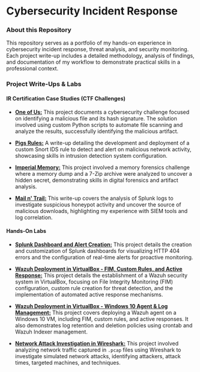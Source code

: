 # Cybersecurity Incident Response

### About this Repository

This repository serves as a portfolio of my hands-on experience in cybersecurity incident response, threat analysis, and security monitoring. Each project write-up includes a detailed methodology, analysis of findings, and documentation of my workflow to demonstrate practical skills in a professional context.

### Project Write-Ups & Labs

#### IR Certification Case Studies (CTF Challenges)

* [**One of Us:**](https://github.com/iagsalazar1-cs/Cybersecurity-Incident-Response/tree/main/01-One-of-Us) This project documents a cybersecurity challenge focused on identifying a malicious file and its hash signature. The solution involved using custom Python scripts to automate file scanning and analyze the results, successfully identifying the malicious artifact.

* [**Pigs Rules:**](https://github.com/iagsalazar1-cs/Cybersecurity-Incident-Response/tree/main/02-Pigs-Rules) A write-up detailing the development and deployment of a custom Snort IDS rule to detect and alert on malicious network activity, showcasing skills in intrusion detection system configuration.

* [**Imperial Memory:**](https://github.com/iagsalazar1-cs/Cybersecurity-Incident-Response/tree/main/03-Imperial-Memory) This project involved a memory forensics challenge where a memory dump and a 7-Zip archive were analyzed to uncover a hidden secret, demonstrating skills in digital forensics and artifact analysis.

* [**Mail n' Trail:**](https://github.com/iagsalazar1-cs/Cybersecurity-Incident-Response/tree/main/04-Mail-n-Trail) This write-up covers the analysis of Splunk logs to investigate suspicious honeypot activity and uncover the source of malicious downloads, highlighting my experience with SIEM tools and log correlation.

#### Hands-On Labs

* [**Splunk Dashboard and Alert Creation:**](https://github.com/iagsalazar1-cs/Cybersecurity-Incident-Response/tree/main/05-Splunk-Dashboard-Alert-Creation) This project details the creation and customization of Splunk dashboards for visualizing HTTP 404 errors and the configuration of real-time alerts for proactive monitoring.

* [**Wazuh Deployment in VirtualBox - FIM, Custom Rules, and Active Response:**](https://github.com/iagsalazar1-cs/Cybersecurity-Incident-Response/tree/main/06-Wazuh-Deployment-FIM-Custom-Rules-Active-Response) This project details the establishment of a Wazuh security system in VirtualBox, focusing on File Integrity Monitoring (FIM) configuration, custom rule creation for threat detection, and the implementation of automated active response mechanisms.

* [**Wazuh Deployment in VirtualBox - Windows 10 Agent & Log Management:**](https://github.com/iagsalazar1-cs/Cybersecurity-Incident-Response/tree/main/07-Wazuh-Deployment-Windows-Agent-Log-Management) This project covers deploying a Wazuh agent on a Windows 10 VM, including FIM, custom rules, and active responses. It also demonstrates log retention and deletion policies using crontab and Wazuh Indexer management.

* [**Network Attack Investigation in Wireshark:**](https://www.google.com/search?q=https://github.com/iagsalazar1-cs/Cybersecurity-Incident-Response/tree/main/08-Network-Attack-Investigation-in-Wireshark) This project involved analyzing network traffic captured in `.pcap` files using Wireshark to investigate simulated network attacks, identifying attackers, attack times, targeted machines, and techniques.
